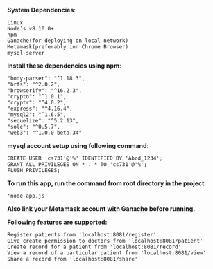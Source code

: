 **System Dependencies**:
    
    Linux
    NodeJs v8.10.0+
    npm
    Ganache(for deploying on local network)
    Metamask(preferably inn Chrome Browser)
    mysql-server

**Install these dependencies using npm**:
    
    "body-parser": "^1.18.3",
    "brfs": "^2.0.2",
    "browserify": "^16.2.3",
    "crypto": "^1.0.1",
    "cryptr": "^4.0.2",
    "express": "^4.16.4",
    "mysql2": "^1.6.5",
    "sequelize": "^5.2.13",
    "solc": "^0.5.7",
    "web3": "^1.0.0-beta.34"

**mysql account setup using following command**:
    
    CREATE USER 'cs731'@'%' IDENTIFIED BY 'Abcd_1234';
    GRANT ALL PRIVILEGES ON * . * TO 'cs731'@'%';
    FLUSH PRIVILEGES;

**To run this app, run the command from root directory in the project**:
    
    'node app.js'

**Also link your Metamask account with Ganache before running.**

**Following features are supported:**
    
    Register patients from 'localhost:8081/register'
    Give create permission to doctors from 'localhost:8081/patient'
    Create record for a patient from 'localhost:8081/record'
    View a record of a particular patient from 'localhost:8081/view'
    Share a record from 'localhost:8081/share'



